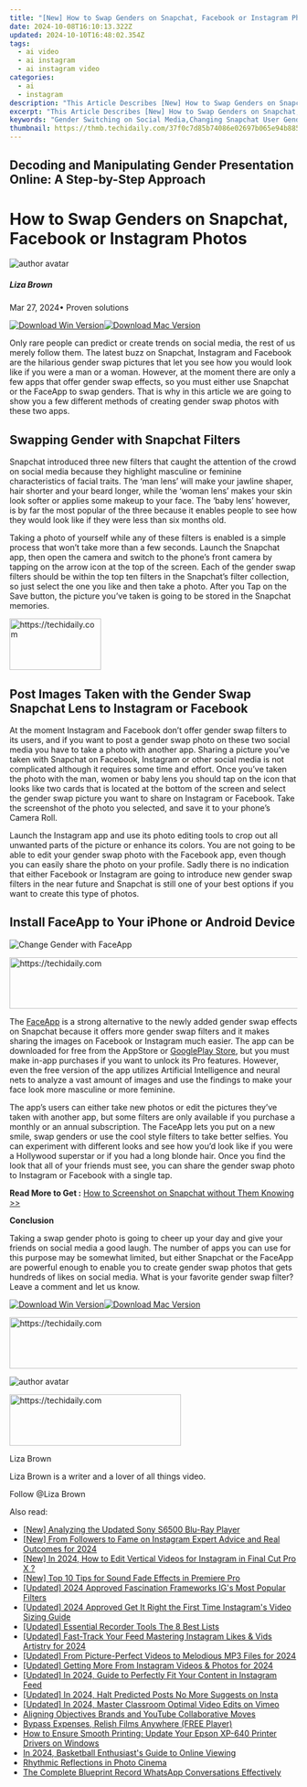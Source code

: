 ```yaml
---
title: "[New] How to Swap Genders on Snapchat, Facebook or Instagram Photos"
date: 2024-10-08T16:10:13.322Z
updated: 2024-10-10T16:48:02.354Z
tags:
  - ai video
  - ai instagram
  - ai instagram video
categories:
  - ai
  - instagram
description: "This Article Describes [New] How to Swap Genders on Snapchat, Facebook or Instagram Photos"
excerpt: "This Article Describes [New] How to Swap Genders on Snapchat, Facebook or Instagram Photos"
keywords: "Gender Switching on Social Media,Changing Snapchat User Gender,Altering FB Profile Gender,Instagram Image Gender Reversal,Social Networks Gender Swap Tips,Photo Gender Change Techniques,Identity Adjustment Online Media"
thumbnail: https://thmb.techidaily.com/37f0c7d85b74086e02697b065e94b8850d62fdad30482eb61cfe64caa3b5caa7.jpg
---
```


## Decoding and Manipulating Gender Presentation Online: A Step-by-Step Approach

# How to Swap Genders on Snapchat, Facebook or Instagram Photos

![author avatar](https://lh5.googleusercontent.com/-AIMmjowaFs4/AAAAAAAAAAI/AAAAAAAAABc/Y5UmwDaI7HU/s250-c-k/photo.jpg)

##### Liza Brown

 Mar 27, 2024• Proven solutions

[![Download Win Version](https://images.wondershare.com/filmora/guide/download-btn-win.jpg)](https://tools.techidaily.com/wondershare/filmora/download/)[![Download Mac Version](https://images.wondershare.com/filmora/guide/download-btn-mac.jpg)](https://tools.techidaily.com/wondershare/filmora/download/)

Only rare people can predict or create trends on social media, the rest of us merely follow them. The latest buzz on Snapchat, Instagram and Facebook are the hilarious gender swap pictures that let you see how you would look like if you were a man or a woman. However, at the moment there are only a few apps that offer gender swap effects, so you must either use Snapchat or the FaceApp to swap genders. That is why in this article we are going to show you a few different methods of creating gender swap photos with these two apps.

## Swapping Gender with Snapchat Filters

Snapchat introduced three new filters that caught the attention of the crowd on social media because they highlight masculine or feminine characteristics of facial traits. The ‘man lens’ will make your jawline shaper, hair shorter and your beard longer, while the ‘woman lens’ makes your skin look softer or applies some makeup to your face. The ‘baby lens’ however, is by far the most popular of the three because it enables people to see how they would look like if they were less than six months old.

Taking a photo of yourself while any of these filters is enabled is a simple process that won’t take more than a few seconds. Launch the Snapchat app, then open the camera and switch to the phone’s front camera by tapping on the arrow icon at the top of the screen. Each of the gender swap filters should be within the top ten filters in the Snapchat’s filter collection, so just select the one you like and then take a photo. After you Tap on the Save button, the picture you’ve taken is going to be stored in the Snapchat memories.

<!-- affiliate ads begin -->
<a href="https://25home.pxf.io/c/5597632/2148638/16836" target="_top" id="2148638">
  <img src="//a.impactradius-go.com/display-ad/16836-2148638" border="0" alt="https://techidaily.com" width="160" height="90"/>
</a>
<img height="0" width="0" src="https://25home.pxf.io/i/5597632/2148638/16836" style="position:absolute;visibility:hidden;" border="0" />
<!-- affiliate ads end -->

## Post Images Taken with the Gender Swap Snapchat Lens to Instagram or Facebook

At the moment Instagram and Facebook don’t offer gender swap filters to its users, and if you want to post a gender swap photo on these two social media you have to take a photo with another app. Sharing a picture you’ve taken with Snapchat on Facebook, Instagram or other social media is not complicated although it requires some time and effort. Once you’ve taken the photo with the man, women or baby lens you should tap on the icon that looks like two cards that is located at the bottom of the screen and select the gender swap picture you want to share on Instagram or Facebook. Take the screenshot of the photo you selected, and save it to your phone’s Camera Roll.

Launch the Instagram app and use its photo editing tools to crop out all unwanted parts of the picture or enhance its colors. You are not going to be able to edit your gender swap photo with the Facebook app, even though you can easily share the photo on your profile. Sadly there is no indication that either Facebook or Instagram are going to introduce new gender swap filters in the near future and Snapchat is still one of your best options if you want to create this type of photos.

## Install FaceApp to Your iPhone or Android Device

![Change Gender with FaceApp ](https://images.wondershare.com/filmora/article-images/faceapp-change-gender.jpg)

<!-- affiliate ads begin -->
<a href="https://aligracehair.sjv.io/c/5597632/1880931/19272" target="_top" id="1880931">
  <img src="//a.impactradius-go.com/display-ad/19272-1880931" border="0" alt="https://techidaily.com" width="728" height="90"/>
</a>
<img height="0" width="0" src="https://aligracehair.sjv.io/i/5597632/1880931/19272" style="position:absolute;visibility:hidden;" border="0" />
<!-- affiliate ads end -->

The [FaceApp](https://itunes.apple.com/us/app/faceapp-ai-face-editor/id1180884341?mt=8) is a strong alternative to the newly added gender swap effects on Snapchat because it offers more gender swap filters and it makes sharing the images on Facebook or Instagram much easier. The app can be downloaded for free from the AppStore or [GooglePlay Store](https://play.google.com/store/apps/details?id=io.faceapp&hl=en), but you must make in-app purchases if you want to unlock its Pro features. However, even the free version of the app utilizes Artificial Intelligence and neural nets to analyze a vast amount of images and use the findings to make your face look more masculine or more feminine.

The app’s users can either take new photos or edit the pictures they’ve taken with another app, but some filters are only available if you purchase a monthly or an annual subscription. The FaceApp lets you put on a new smile, swap genders or use the cool style filters to take better selfies. You can experiment with different looks and see how you’d look like if you were a Hollywood superstar or if you had a long blonde hair. Once you find the look that all of your friends must see, you can share the gender swap photo to Instagram or Facebook with a single tap.

 **Read More to Get :** [How to Screenshot on Snapchat without Them Knowing >>](https://tools.techidaily.com/wondershare/filmora/download/)

**Conclusion**

Taking a swap gender photo is going to cheer up your day and give your friends on social media a good laugh. The number of apps you can use for this purpose may be somewhat limited, but either Snapchat or the FaceApp are powerful enough to enable you to create gender swap photos that gets hundreds of likes on social media. What is your favorite gender swap filter? Leave a comment and let us know.

[![Download Win Version](https://images.wondershare.com/filmora/guide/download-btn-win.jpg)](https://tools.techidaily.com/wondershare/filmora/download/)[![Download Mac Version](https://images.wondershare.com/filmora/guide/download-btn-mac.jpg)](https://tools.techidaily.com/wondershare/filmora/download/)

<!-- affiliate ads begin -->
<a href="https://appsumo.8odi.net/c/5597632/2123730/7443" target="_top" id="2123730">
  <img src="//a.impactradius-go.com/display-ad/7443-2123730" border="0" alt="https://techidaily.com" width="728" height="90"/>
</a>
<img height="0" width="0" src="https://appsumo.8odi.net/i/5597632/2123730/7443" style="position:absolute;visibility:hidden;" border="0" />
<!-- affiliate ads end -->

![author avatar](https://lh5.googleusercontent.com/-AIMmjowaFs4/AAAAAAAAAAI/AAAAAAAAABc/Y5UmwDaI7HU/s250-c-k/photo.jpg)

<!-- affiliate ads begin -->
<a href="https://aligracehair.sjv.io/c/5597632/2080342/19272" target="_top" id="2080342">
  <img src="//a.impactradius-go.com/display-ad/19272-2080342" border="0" alt="https://techidaily.com" width="300" height="90"/>
</a>
<img height="0" width="0" src="https://aligracehair.sjv.io/i/5597632/2080342/19272" style="position:absolute;visibility:hidden;" border="0" />
<!-- affiliate ads end -->

Liza Brown

Liza Brown is a writer and a lover of all things video.

Follow @Liza Brown

<ins class="adsbygoogle"
      style="display:block"
      data-ad-client="ca-pub-7571918770474297"
      data-ad-slot="8358498916"
      data-ad-format="auto"
      data-full-width-responsive="true"></ins>

<span class="atpl-alsoreadstyle">Also read:</span>
<div><ul>
<li><a href="https://extra-information.techidaily.com/new-analyzing-the-updated-sony-s6500-blu-ray-player/"><u>[New] Analyzing the Updated Sony S6500 Blu-Ray Player</u></a></li>
<li><a href="https://instagram-clips.techidaily.com/new-from-followers-to-fame-on-instagram-expert-advice-and-real-outcomes-for-2024/"><u>[New] From Followers to Fame on Instagram Expert Advice and Real Outcomes for 2024</u></a></li>
<li><a href="https://instagram-clips.techidaily.com/1716183779343-new-in-2024-how-to-edit-vertical-videos-for-instagram-in-final-cut-pro-x/"><u>[New] In 2024, How to Edit Vertical Videos for Instagram in Final Cut Pro X ?</u></a></li>
<li><a href="https://fox-access.techidaily.com/new-top-10-tips-for-sound-fade-effects-in-premiere-pro/"><u>[New] Top 10 Tips for Sound Fade Effects in Premiere Pro</u></a></li>
<li><a href="https://instagram-clips.techidaily.com/updated-2024-approved-fascination-frameworks-igs-most-popular-filters/"><u>[Updated] 2024 Approved Fascination Frameworks IG's Most Popular Filters</u></a></li>
<li><a href="https://instagram-clips.techidaily.com/updated-2024-approved-get-it-right-the-first-time-instagrams-video-sizing-guide/"><u>[Updated] 2024 Approved Get It Right the First Time Instagram's Video Sizing Guide</u></a></li>
<li><a href="https://screen-video-capture.techidaily.com/updated-essential-recorder-tools-the-8-best-lists/"><u>[Updated] Essential Recorder Tools The 8 Best Lists</u></a></li>
<li><a href="https://instagram-clips.techidaily.com/updated-fast-track-your-feed-mastering-instagram-likes-and-vids-artistry-for-2024/"><u>[Updated] Fast-Track Your Feed Mastering Instagram Likes & Vids Artistry for 2024</u></a></li>
<li><a href="https://instagram-clips.techidaily.com/updated-from-picture-perfect-videos-to-melodious-mp3-files-for-2024/"><u>[Updated] From Picture-Perfect Videos to Melodious MP3 Files for 2024</u></a></li>
<li><a href="https://instagram-clips.techidaily.com/updated-getting-more-from-instagram-videos-and-photos-for-2024/"><u>[Updated] Getting More From Instagram Videos & Photos for 2024</u></a></li>
<li><a href="https://instagram-clips.techidaily.com/updated-in-2024-guide-to-perfectly-fit-your-content-in-instagram-feed/"><u>[Updated] In 2024, Guide to Perfectly Fit Your Content in Instagram Feed</u></a></li>
<li><a href="https://instagram-clips.techidaily.com/updated-in-2024-halt-predicted-posts-no-more-suggests-on-insta/"><u>[Updated] In 2024, Halt Predicted Posts No More Suggests on Insta</u></a></li>
<li><a href="https://vimeo-videos.techidaily.com/updated-in-2024-master-classroom-optimal-video-edits-on-vimeo/"><u>[Updated] In 2024, Master Classroom Optimal Video Edits on Vimeo</u></a></li>
<li><a href="https://extra-resources.techidaily.com/aligning-objectives-brands-and-youtube-collaborative-moves/"><u>Aligning Objectives Brands and YouTube Collaborative Moves</u></a></li>
<li><a href="https://extra-hints.techidaily.com/bypass-expenses-relish-films-anywhere-free-player/"><u>Bypass Expenses, Relish Films Anywhere (FREE Player)</u></a></li>
<li><a href="https://win-amazing.techidaily.com/how-to-ensure-smooth-printing-update-your-epson-xp-640-printer-drivers-on-windows/"><u>How to Ensure Smooth Printing: Update Your Epson XP-640 Printer Drivers on Windows</u></a></li>
<li><a href="https://extra-lessons.techidaily.com/in-2024-basketball-enthusiasts-guide-to-online-viewing/"><u>In 2024, Basketball Enthusiast's Guide to Online Viewing</u></a></li>
<li><a href="https://fox-info.techidaily.com/rhythmic-reflections-in-photo-cinema/"><u>Rhythmic Reflections in Photo Cinema</u></a></li>
<li><a href="https://screen-recording.techidaily.com/the-complete-blueprint-record-whatsapp-conversations-effectively/"><u>The Complete Blueprint Record WhatsApp Conversations Effectively</u></a></li>
</ul></div>

